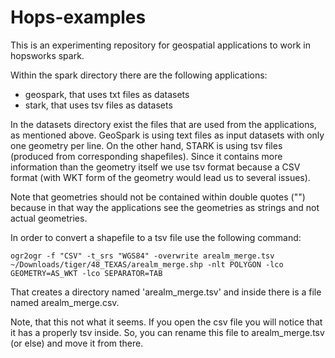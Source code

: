 # Hops-examples


This is an experimenting repository for geospatial applications to work in hopsworks spark. 

Within the spark directory there are the following applications:

* geospark, that uses txt files as datasets
* stark, that uses tsv files as datasets


In the datasets directory exist the files that are used from the applications, as mentioned above.
GeoSpark is using text files as input datasets with only one geometry per line.
On the other hand, STARK is using tsv files (produced from corresponding shapefiles). Since it contains more information than the geometry itself we use tsv format because a CSV format (with WKT form of the geometry would lead us to several issues).

Note that geometries should not be contained within double quotes ("") because in that way the applications see the geometries as strings and not actual geometries.

In order to convert a shapefile to a tsv file use the following command: 

    ogr2ogr -f "CSV" -t_srs "WGS84" -overwrite arealm_merge.tsv ~/Downloads/tiger/48_TEXAS/arealm_merge.shp -nlt POLYGON -lco GEOMETRY=AS_WKT -lco SEPARATOR=TAB

That creates a directory named 'arealm_merge.tsv' and inside there is a file named arealm_merge.csv. 

Note, that this not what it seems. If you open the csv file you will notice that it has a properly tsv inside. So, you can rename this file to arealm_merge.tsv (or else) and move it from there. 
